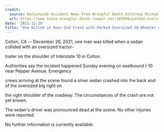 ```yaml
---
credit:
  source: Nationwide Accident News From Wrongful Death Attorney Michael Grossman
  url: https://www.texas-wrongful-death-lawyer.net/165996/parked-oversized-18w-accident-i10-colton-ca.htm
date: '2021-12-29'
title: "One Killed in Rear-End Crash with Parked Oversized 18-Wheeler on I-10 in Colton, CA"
---
```

Colton, CA -- December 26, 2021, one man was killed when a sedan collided with an oversized tractor-

trailer on the shoulder of Interstate 10 in Colton.

Authorities say the incident happened Sunday evening on eastbound I-10 near Pepper Avenue. Emergency 

crews arriving at the scene found a silver sedan crashed into the back end of the oversized big right on 

the right shoulder of the roadway. The circumstances of the crash are not yet known.

The sedan's driver was pronounced dead at the scene. No other injuries were reported.

No further information is currently available.
